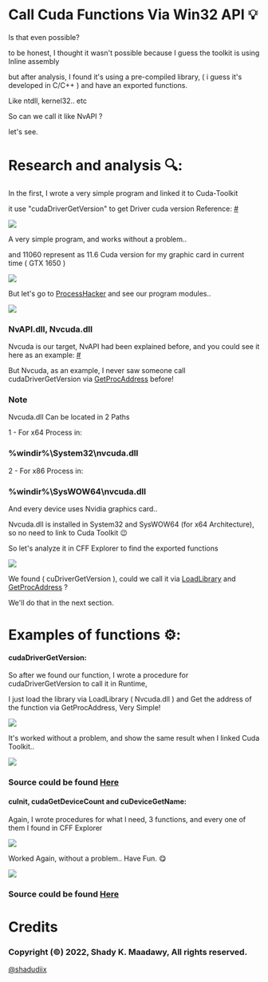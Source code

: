 # Call Cuda Functions Via Win32 API :bulb:

Is that even possible? 

to be honest, I thought it wasn't possible because I guess the toolkit is using Inline assembly

but after analysis, I found it's using a pre-compiled library, ( i guess it's developed in C/C++ ) and have an exported functions.

Like ntdll, kernel32.. etc

So can we call it like NvAPI ?

let's see.

Research and analysis :mag::
=======

In the first, I wrote a very simple program and linked it to Cuda-Toolkit

it use "cudaDriverGetVersion" to get Driver cuda version Reference: [#](https://docs.nvidia.com/cuda/cuda-runtime-api/group__CUDART____VERSION.html)

![](https://raw.githubusercontent.com/shadudiix/Call-Cuda-Functions-Via-Win32-API/main/Pictures/1.png)

A very simple program, and works without a problem..

and 11060 represent as 11.6 Cuda version for my graphic card in current time ( GTX 1650 )

![](https://raw.githubusercontent.com/shadudiix/Call-Cuda-Functions-Via-Win32-API/main/Pictures/2.png)

But let's go to [ProcessHacker](https://github.com/processhacker) and see our program modules..

![](https://raw.githubusercontent.com/shadudiix/Call-Cuda-Functions-Via-Win32-API/main/Pictures/3.png)

### NvAPI.dll, Nvcuda.dll

Nvcuda is our target, NvAPI had been explained before, and you could see it here as an example: [#](https://github.com/JeremyMain/NVAPIQuery-Windows-)

But Nvcuda, as an example, I never saw someone call cudaDriverGetVersion via [GetProcAddress](https://docs.microsoft.com/en-us/windows/win32/api/libloaderapi/nf-libloaderapi-getprocaddress) before!

### Note

Nvcuda.dll Can be located in 2 Paths

1 - For x64 Process in: 

### %windir%\System32\nvcuda.dll

2 - For x86 Process in:

### %windir%\SysWOW64\nvcuda.dll

And every device uses Nvidia graphics card..

Nvcuda.dll is installed in System32 and SysWOW64 (for x64 Architecture), so no need to link to Cuda Toolkit :wink:

So let's analyze it in CFF Explorer to find the exported functions 

![](https://raw.githubusercontent.com/shadudiix/Call-Cuda-Functions-Via-Win32-API/main/Pictures/4.png)

We found ( cuDriverGetVersion ), could we call it via [LoadLibrary](https://docs.microsoft.com/en-us/windows/win32/api/libloaderapi/nf-libloaderapi-loadlibrarya) and [GetProcAddress](https://docs.microsoft.com/en-us/windows/win32/api/libloaderapi/nf-libloaderapi-getprocaddress) ? 

We'll do that in the next section.

# Examples of functions :gear:: 

#### cudaDriverGetVersion: 

So after we found our function, I wrote a procedure for cudaDriverGetVersion to call it in Runtime, 

I just load the library via LoadLibrary ( Nvcuda.dll ) and Get the address of the function via GetProcAddress, Very Simple!

![](https://raw.githubusercontent.com/shadudiix/Call-Cuda-Functions-Via-Win32-API/main/Pictures/5.png)

It's worked without a problem, and show the same result when I linked Cuda Toolkit..

![](https://raw.githubusercontent.com/shadudiix/Call-Cuda-Functions-Via-Win32-API/main/Pictures/6.png)

### Source could be found [Here](https://github.com/shadudiix/Call-Cuda-Functions-Via-Win32-API/blob/main/cudaDriverGetVersion.cpp)

#### cuInit, cudaGetDeviceCount and cuDeviceGetName:

Again, I wrote procedures for what I need, 3 functions, and every one of them I found in CFF Explorer

![](https://raw.githubusercontent.com/shadudiix/Call-Cuda-Functions-Via-Win32-API/main/Pictures/7.png)

Worked Again, without a problem.. Have Fun. :yum:	

![](https://raw.githubusercontent.com/shadudiix/Call-Cuda-Functions-Via-Win32-API/main/Pictures/8.png)

### Source could be found [Here](https://github.com/shadudiix/Call-Cuda-Functions-Via-Win32-API/blob/main/GetDeviceName.cpp)

# Credits
### Copyright (©) 2022, Shady K. Maadawy, All rights reserved.
  [@shadudiix](https://github.com/shadudiix)
